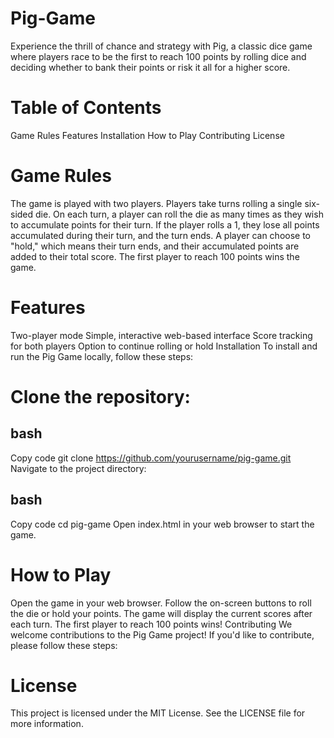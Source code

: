 # Pig-Game
Experience the thrill of chance and strategy with Pig, a classic dice game where players race to be the first to reach 100 points by rolling dice and deciding whether to bank their points or risk it all for a higher score.

# Table of Contents
Game Rules
Features
Installation
How to Play
Contributing
License

# Game Rules
The game is played with two players.
Players take turns rolling a single six-sided die.
On each turn, a player can roll the die as many times as they wish to accumulate points for their turn.
If the player rolls a 1, they lose all points accumulated during their turn, and the turn ends.
A player can choose to "hold," which means their turn ends, and their accumulated points are added to their total score.
The first player to reach 100 points wins the game.

# Features
Two-player mode
Simple, interactive web-based interface
Score tracking for both players
Option to continue rolling or hold
Installation
To install and run the Pig Game locally, follow these steps:

# Clone the repository:

## bash
Copy code
git clone https://github.com/yourusername/pig-game.git
Navigate to the project directory:

## bash
Copy code
cd pig-game
Open index.html in your web browser to start the game.

# How to Play
Open the game in your web browser.
Follow the on-screen buttons to roll the die or hold your points.
The game will display the current scores after each turn.
The first player to reach 100 points wins!
Contributing
We welcome contributions to the Pig Game project! If you'd like to contribute, please follow these steps:

# License
This project is licensed under the MIT License. See the LICENSE file for more information.
